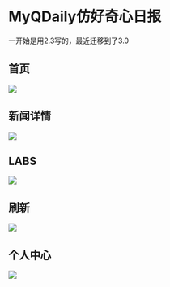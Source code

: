 # MyQDaily仿好奇心日报
一开始是用2.3写的，最近迁移到了3.0
## 首页

<img src="http://ww2.sinaimg.cn/large/9dac93ccjw1fcldtlhylvj20af0j541n.jpg">

## 新闻详情

<img src="http://ww4.sinaimg.cn/large/9dac93ccjw1fcldun2r32j20af0j5dj2.jpg">

## LABS

<img src="http://ww3.sinaimg.cn/large/9dac93ccjw1fcldugss5sj20af0j5ae1.jpg">

## 刷新

<img src="http://ww4.sinaimg.cn/large/9dac93ccjw1fclducag17j20af0j5ad6.jpg">

## 个人中心
<img src="http://ww4.sinaimg.cn/large/9dac93ccjw1fcldtrdlb2j20af0j5wfr.jpg">
